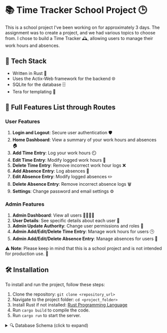 # 📚 Time Tracker School Project 🕒

This is a school project I've been working on for approximately 3 days. The assignment was to create a project, and we
had various topics to choose from. I chose to build a Time Tracker 🕰️, allowing users to manage their work hours and
absences.

## 🔨 Tech Stack

- Written in Rust 🦀
- Uses the Actix-Web framework for the backend 🌐
- SQLite for the database 🗄️
- Tera for templating 📝

## 🚀 Full Features List through Routes

### User Features

1. **Login and Logout**: Secure user authentication 🛡️
2. **Home Dashboard**: View a summary of your work hours and absences 🏠
3. **Add Time Entry**: Log your work hours ⏲️
4. **Edit Time Entry**: Modify logged work hours 📝
5. **Delete Time Entry**: Remove incorrect work hour logs ❌
6. **Add Absence Entry**: Log absences 🚫
7. **Edit Absence Entry**: Modify logged absences ✏️
8. **Delete Absence Entry**: Remove incorrect absence logs 🗑️
9. **Settings**: Change password and email settings ⚙️

### Admin Features

1. **Admin Dashboard**: View all users 👨‍💼👩‍💼
2. **User Details**: See specific details about each user 👤
3. **Admin Update Authority**: Change user permissions and roles 🔐
4. **Admin Add/Edit/Delete Time Entry**: Manage work hours for users 🕒
5. **Admin Add/Edit/Delete Absence Entry**: Manage absences for users 📆

⚠️ **Note**: Please keep in mind that this is a school project and is not intended for production use. 📝

## 🛠️ Installation

To install and run the project, follow these steps:

1. Clone the repository: `git clone <repository_url>`
2. Navigate to the project folder: `cd <project_folder>`
3. Install Rust if not installed: [Rust Programming Language](https://www.rust-lang.org/tools/install)
4. Run `cargo build` to compile the code.
5. Run `cargo run` to start the server.

<details>
  <summary>🔍 Database Schema (click to expand)</summary>

  ```sql
  -- Table structure for absence_entries
  CREATE TABLE absence_entries (
      id INTEGER PRIMARY KEY AUTOINCREMENT,
      user_id INTEGER NOT NULL,
      absence_date TEXT NOT NULL,
      reason TEXT,
      FOREIGN KEY (user_id) REFERENCES users(id)
  );

  -- Table structure for time_entries
  CREATE TABLE time_entries (
      id INTEGER PRIMARY KEY AUTOINCREMENT,
      user_id INTEGER,
      task TEXT,
      spent_time INTEGER,
      date TEXT
  );

  -- Table structure for users
  CREATE TABLE users (
      id INTEGER PRIMARY KEY AUTOINCREMENT,
      username TEXT NOT NULL UNIQUE,
      password TEXT NOT NULL,
      email TEXT NOT NULL UNIQUE,
      authority TEXT DEFAULT 'EMPLOYEE'
  );
